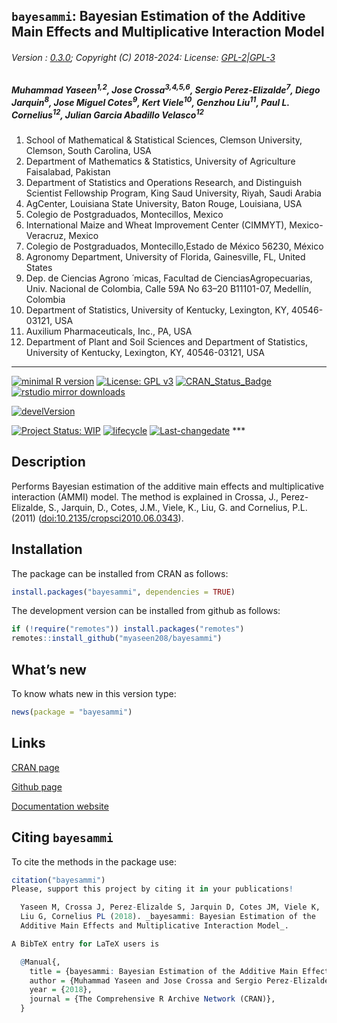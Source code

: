 
## `bayesammi`: Bayesian Estimation of the Additive Main Effects and Multiplicative Interaction Model

###### Version : [0.3.0](https://myaseen208.com/bayesammi/); Copyright (C) 2018-2024: License: [GPL-2\|GPL-3](https://www.r-project.org/Licenses/)

##### *Muhammad Yaseen<sup>1,2</sup>, Jose Crossa<sup>3,4,5,6</sup>, Sergio Perez-Elizalde<sup>7</sup>, Diego Jarquin<sup>8</sup>, Jose Miguel Cotes<sup>9</sup>, Kert Viele<sup>10</sup>, Genzhou Liu<sup>11</sup>, Paul L. Cornelius<sup>12</sup>, Julian Garcia Abadillo Velasco<sup>12</sup>*

1.  School of Mathematical & Statistical Sciences, Clemson University,
    Clemson, South Carolina, USA
2.  Department of Mathematics & Statistics, University of Agriculture
    Faisalabad, Pakistan
3.  Department of Statistics and Operations Research, and Distinguish
    Scientist Fellowship Program, King Saud University, Riyah, Saudi
    Arabia
4.  AgCenter, Louisiana State University, Baton Rouge, Louisiana, USA
5.  Colegio de Postgraduados, Montecillos, Mexico
6.  International Maize and Wheat Improvement Center (CIMMYT),
    Mexico-Veracruz, Mexico
7.  Colegio de Postgraduados, Montecillo,Estado de México 56230, México
8.  Agronomy Department, University of Florida, Gainesville, FL, United
    States
9.  Dep. de Ciencias Agrono ́ micas, Facultad de CienciasAgropecuarias,
    Univ. Nacional de Colombia, Calle 59A No 63–20 B11101-07, Medellı́n,
    Colombia
10. Department of Statistics, University of Kentucky, Lexington, KY,
    40546-03121, USA
11. Auxilium Pharmaceuticals, Inc., PA, USA
12. Department of Plant and Soil Sciences and Department of Statistics,
    University of Kentucky, Lexington, KY, 40546-03121, USA

------------------------------------------------------------------------

[![minimal R
version](https://img.shields.io/badge/R%3E%3D-3.5.0-6666ff.svg)](https://cran.r-project.org/)
[![License: GPL
v3](https://img.shields.io/badge/License-GPL%20v3-blue.svg)](https://www.gnu.org/licenses/gpl-3.0)
[![CRAN_Status_Badge](https://www.r-pkg.org/badges/version-last-release/bayesammi)](https://cran.r-project.org/package=bayesammi)
[![rstudio mirror
downloads](https://cranlogs.r-pkg.org/badges/grand-total/bayesammi?color=green)](https://CRAN.R-project.org/package=bayesammi)
<!-- [![packageversion](https://img.shields.io/badge/Package%20version-0.2.3.3-orange.svg)](https://github.com/myaseen208/bayesammi) -->

[![develVersion](https://img.shields.io/badge/devel%20version-0.3.0-orange.svg)](https://github.com/myaseen208/bayesammi)

<!-- [![GitHub Download Count](https://github-basic-badges.herokuapp.com/downloads/myaseen208/bayesammi/total.svg)] -->

[![Project Status:
WIP](https://www.repostatus.org/badges/latest/inactive.svg)](https://www.repostatus.org/#inactive)
[![lifecycle](https://img.shields.io/badge/lifecycle-stable-brightgreen.svg)](https://lifecycle.r-lib.org/articles/stages.html#stable)
[![Last-changedate](https://img.shields.io/badge/last%20change-2024--11--22-yellowgreen.svg)](https://github.com/myaseen208/bayesammi)
\*\*\*

## Description

Performs Bayesian estimation of the additive main effects and
multiplicative interaction (AMMI) model. The method is explained in
Crossa, J., Perez-Elizalde, S., Jarquin, D., Cotes, J.M., Viele, K.,
Liu, G. and Cornelius, P.L. (2011)
([doi:10.2135/cropsci2010.06.0343](https://doi.org/10.2135/cropsci2010.06.0343)).

## Installation

The package can be installed from CRAN as follows:

``` r
install.packages("bayesammi", dependencies = TRUE)
```

The development version can be installed from github as follows:

``` r
if (!require("remotes")) install.packages("remotes")
remotes::install_github("myaseen208/bayesammi")
```

## What’s new

To know whats new in this version type:

``` r
news(package = "bayesammi")
```

## Links

[CRAN page](https://cran.r-project.org/package=bayesammi)

[Github page](https://github.com/myaseen208/bayesammi)

[Documentation website](https://myaseen208.com/bayesammi/)

## Citing `bayesammi`

To cite the methods in the package use:

``` r
citation("bayesammi")
Please, support this project by citing it in your publications!

  Yaseen M, Crossa J, Perez-Elizalde S, Jarquin D, Cotes JM, Viele K,
  Liu G, Cornelius PL (2018). _bayesammi: Bayesian Estimation of the
  Additive Main Effects and Multiplicative Interaction Model_.

A BibTeX entry for LaTeX users is

  @Manual{,
    title = {bayesammi: Bayesian Estimation of the Additive Main Effects and Multiplicative Interaction Model},
    author = {Muhammad Yaseen and Jose Crossa and Sergio Perez-Elizalde and Diego Jarquin and Jose Miguel Cotes and Kert Viele and Genzhou Liu and Paul L. Cornelius},
    year = {2018},
    journal = {The Comprehensive R Archive Network (CRAN)},
  }
```
